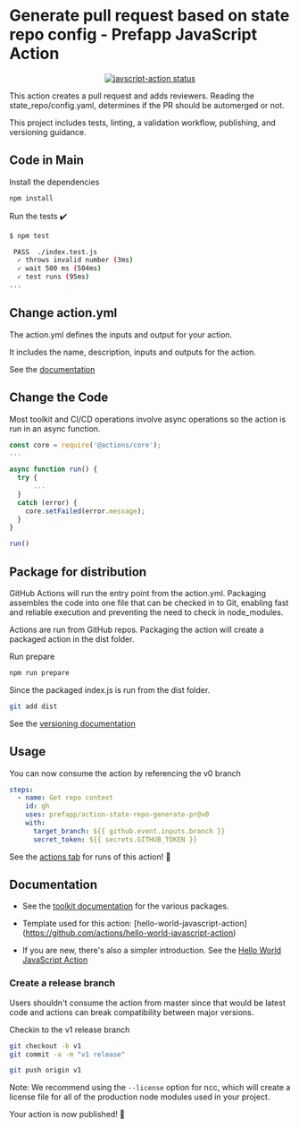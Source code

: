 # Generate pull request based on state repo config - Prefapp JavaScript Action

<p align="center">
  <a href="https://github.com/actions/javascript-action/actions"><img alt="javscript-action status" src="https://github.com/actions/javascript-action/workflows/units-test/badge.svg"></a>
</p>

This action creates a pull request and adds reviewers.
Reading the state_repo/config.yaml, determines if the PR should be automerged or not.

This project includes tests, linting, a validation workflow, publishing, and versioning guidance.


## Code in Main

Install the dependencies

```bash
npm install
```

Run the tests :heavy_check_mark:

```bash
$ npm test

 PASS  ./index.test.js
  ✓ throws invalid number (3ms)
  ✓ wait 500 ms (504ms)
  ✓ test runs (95ms)
...
```

## Change action.yml

The action.yml defines the inputs and output for your action.

It includes the name, description, inputs and outputs for the action.

See the [documentation](https://help.github.com/en/articles/metadata-syntax-for-github-actions)

## Change the Code

Most toolkit and CI/CD operations involve async operations so the action is run in an async function.

```javascript
const core = require('@actions/core');
...

async function run() {
  try {
      ...
  }
  catch (error) {
    core.setFailed(error.message);
  }
}

run()
```

## Package for distribution

GitHub Actions will run the entry point from the action.yml. Packaging assembles the code into one file that can be checked in to Git, enabling fast and reliable execution and preventing the need to check in node_modules.

Actions are run from GitHub repos.  Packaging the action will create a packaged action in the dist folder.

Run prepare

```bash
npm run prepare
```

Since the packaged index.js is run from the dist folder.

```bash
git add dist
```

See the [versioning documentation](https://github.com/actions/toolkit/blob/master/docs/action-versioning.md)


## Usage

You can now consume the action by referencing the v0 branch

```yaml
steps:
  - name: Get repo context
    id: gh
    uses: prefapp/action-state-repo-generate-pr@v0
    with:
      target_branch: ${{ github.event.inputs.branch }}
      secret_token: ${{ secrets.GITHUB_TOKEN }}
```

See the [actions tab](https://github.com/actions/javascript-action/actions) for runs of this action! :rocket:


## Documentation

- See the [toolkit documentation](https://github.com/actions/toolkit/blob/master/README.md#packages) for the various packages.

- Template used for this action: [hello-world-javascript-action] (https://github.com/actions/hello-world-javascript-action)

- If you are new, there's also a simpler introduction.  See the [Hello World JavaScript Action](https://github.com/actions/hello-world-javascript-action)

### Create a release branch

Users shouldn't consume the action from master since that would be latest code and actions can break compatibility between major versions.

Checkin to the v1 release branch

```bash
git checkout -b v1
git commit -a -m "v1 release"
```

```bash
git push origin v1
```

Note: We recommend using the `--license` option for ncc, which will create a license file for all of the production node modules used in your project.

Your action is now published! :rocket:
